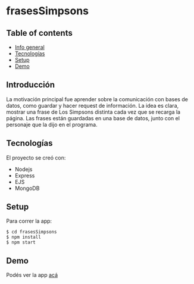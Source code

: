 # frasesSimpsons
## Table of contents
* [Info general](#info-general)
* [Tecnologías](#tecnologías)
* [Setup](#setup)
* [Demo](#demo)
## Introducción
La motivación principal fue aprender sobre la comunicación con bases de datos, como guardar y hacer request de información. La idea es clara, mostrar una frase de Los Simpsons distinta cada vez que se recarga la página.
Las frases están guardadas en una base de datos, junto con el personaje que la dijo en el programa.

## Tecnologías
El proyecto se creó con:
* Nodejs
* Express
* EJS
* MongoDB

## Setup
Para correr la app:
```
$ cd frasesSimpsons
$ npm install
$ npm start
```
## Demo
Podés ver la app [acá](https://maze-cream-noodle.glitch.me/)
